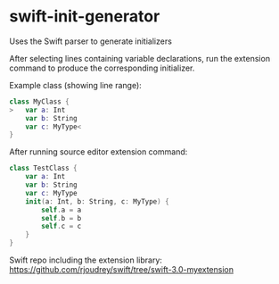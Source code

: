 # swift-init-generator
Uses the Swift parser to generate initializers

After selecting lines containing variable declarations, run the extension command to produce the corresponding initializer.

Example class (showing line range):
``` swift
class MyClass {
>   var a: Int
    var b: String
    var c: MyType<
}
```
After running source editor extension command:
``` swift
class TestClass {
    var a: Int
    var b: String
    var c: MyType
    init(a: Int, b: String, c: MyType) {
        self.a = a
        self.b = b
        self.c = c
    }
}
```

Swift repo including the extension library:
https://github.com/rjoudrey/swift/tree/swift-3.0-myextension
